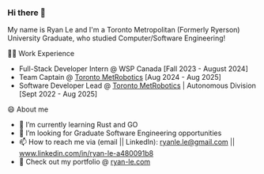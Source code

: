 ### Hi there 👋

<!--
**ryan1le/ryan1le** is a ✨ _special_ ✨ repository because its `README.md` (this file) appears on your GitHub profile.

Here are some ideas to get you started:

- 🔭 I’m currently working on ...
- 🌱 I’m currently learning ...
- 👯 I’m looking to collaborate on ...
- 🤔 I’m looking for help with ...
- 💬 Ask me about ...
- 📫 How to reach me: ...
- 😄 Pronouns: ...
- ⚡ Fun fact: ...
-->
<!-- - 🔭 I’m currently working on a web-based UI that deploys a database management system from Oracle SQL Developer -->

My name is Ryan Le and I'm a Toronto Metropolitan (Formerly Ryerson) University Graduate, who studied Computer/Software Engineering!

👨‍💻 Work Experience

 - Full-Stack Developer Intern @ WSP Canada [Fall 2023 - August 2024]
 - Team Captain @ [Toronto MetRobotics](https://www.torontometrobotics.com/) [Aug 2024 - Aug 2025]
 - Software Developer Lead @ [Toronto MetRobotics](https://www.torontometrobotics.com/) | Autonomous Division [Sept 2022 - Aug 2025]

😄 About me

- 🌱 I’m currently learning Rust and GO
- 🤔 I’m looking for Graduate Software Engineering opportunities 
- 📫 How to reach me via (email || LinkedIn): ryanle.le@gmail.com || www.linkedin.com/in/ryan-le-a480091b8
- 🚀 Check out my portfolio @ [ryan-le.com](https://www.ryan-le.com/)
